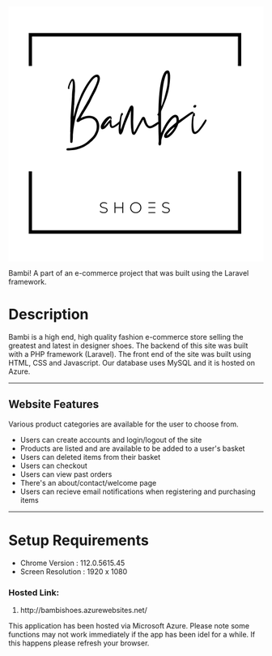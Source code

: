 <div style="background-color: white;">
  <img src="./bambi-laravel/public/images/Bambi_Shoes_Logo_no-bg.png" style="background-color: white;">
</div>



Bambi! A part of an e-commerce project that was built using the Laravel framework.

<h1>Description</h1>
Bambi is a high end, high quality fashion e-commerce store selling the greatest and latest in designer shoes. The backend of this site was built with a PHP framework (Laravel). The front end of the site was built using HTML, CSS and Javascript. Our database uses MySQL and it is hosted on Azure.

-------------------------------------------------------------------------------------------------

<h2>Website Features</h2>
Various product categories are available for the user to choose from.

<ul>
  <li>Users can create accounts and login/logout of the site</li>
  <li>Products are listed and are available to be added to a user's basket</li>
  <li>Users can deleted items from their basket</li>
  <li>Users can checkout</li>
  <li>Users can view past orders</li>
  <li>There's an about/contact/welcome page</li>
  <li>Users can recieve email notifications when registering and purchasing items</li>
</ul>

-------------------------------------------------------------------------------------------------

<h1>Setup Requirements</h1>
<ul>
  <li>Chrome Version : 112.0.5615.45</li>
  <li>Screen Resolution : 1920 x 1080</li>
</ul>


<h3>Hosted Link:</h3>
<ol>
  <li>http://bambishoes.azurewebsites.net/</li>
</ol>


This application has been hosted via Microsoft Azure. Please note some functions may not work immediately if the app has been idel for a while. If this happens please refresh your browser.



